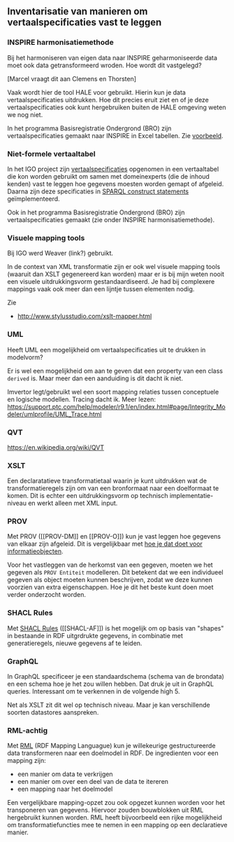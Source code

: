 ## Inventarisatie van manieren om vertaalspecificaties vast te leggen

### INSPIRE harmonisatiemethode
Bij het harmoniseren van eigen data naar INSPIRE geharmoniseerde data moet ook data getransformeerd wroden. Hoe wordt dit vastgelegd? 

[Marcel vraagt dit aan Clemens en Thorsten]

Vaak wordt hier de tool HALE voor gebruikt. Hierin kun je data vertaalspecificaties uitdrukken. Hoe dit precies eruit ziet en of je deze vertaalspecificaties ook kunt hergebruiken buiten de HALE omgeving weten we nog niet.

In het programma Basisregistratie Ondergrond (BRO) zijn vertaalspecificaties gemaakt naar INSPIRE in Excel tabellen. Zie [voorbeeld](https://github.com/BROprogramma/GLD/blob/gh-pages/INSPIRE/Grondwater%20INSPIRE%20mapping.xlsx?raw=true). 

### Niet-formele vertaaltabel
In het IGO project zijn [vertaalspecificaties](https://labs.kadaster.nl/demonstrators/architectuur-selfservice/KnowledgeGraph/) opgenomen in een vertaaltabel die kon worden gebruikt om samen met domeinexperts (die de inhoud kenden) vast te leggen hoe gegevens moesten worden gemapt of afgeleid. Daarna zijn deze specificaties in [SPARQL construct statements](https://labs.kadaster.nl/demonstrators/architectuur-selfservice/LDViews/) geïmplementeerd. 

Ook in het programma Basisregistratie Ondergrond (BRO) zijn vertaalspecificaties gemaakt (zie onder INSPIRE harmonisatiemethode).

### Visuele mapping tools
Bij IGO werd Weaver (link?) gebruikt. 

In de context van XML transformatie zijn er ook wel visuele mapping tools (waaruit dan XSLT gegenereerd kan worden) maar er is bij mijn weten nooit een visuele uitdrukkingsvorm gestandaardiseerd. Je had bij complexere mappings vaak ook meer dan een lijntje tussen elementen nodig.

Zie 
- http://www.stylusstudio.com/xslt-mapper.html

### UML
Heeft UML een mogelijkheid om vertaalspecificaties uit te drukken in modelvorm? 

Er is wel een mogelijkheid om aan te geven dat een property van een class `derived` is. Maar meer dan een aanduiding is dit dacht ik niet.

Imvertor legt/gebruikt wel een soort mapping relaties tussen conceptuele en logische modellen. Tracing dacht ik. Meer lezen: https://support.ptc.com/help/modeler/r9.1/en/index.html#page/Integrity_Modeler/umlprofile/UML_Trace.html

### QVT
https://en.wikipedia.org/wiki/QVT

### XSLT
Een declaratatieve transformatietaal waarin je kunt uitdrukken wat de transformatieregels zijn om van een bronformaat naar een doelformaat te komen. Dit is echter een uitdrukkingsvorm op technisch implementatie-niveau en werkt alleen met XML input. 

### PROV
Met PROV ([[PROV-DM]] en [[PROV-O]]) kun je vast leggen hoe gegevens van elkaar zijn afgeleid. Dit is vergelijkbaar met [hoe je dat doet voor informatieobjecten](#modelleerpatroon-voor-de-beschrijving-van-de-afleiding-van-sor-informatieobjecten).

Voor het vastleggen van de herkomst van een gegeven, moeten we het gegeven als `PROV Entiteit` modelleren. Dit betekent dat we een individueel gegeven als object moeten kunnen beschrijven, zodat we deze kunnen voorzien van extra eigenschappen. Hoe je dit het beste kunt doen moet verder onderzocht worden.

### SHACL Rules
Met [SHACL Rules](https://www.w3.org/TR/shacl-af/#rules) ([[SHACL-AF]]) is het mogelijk om op basis van "shapes" in bestaande in RDF uitgrdrukte gegevens, in combinatie met generatieregels, nieuwe gegevens af te leiden.

### GraphQL
In GraphQL specificeer je een standaardschema (schema van de brondata) en een schema hoe je het zou willen hebben. Dat druk je uit in GraphQL queries. Interessant om te verkennen in de volgende high 5. 

Net als XSLT zit dit wel op technisch niveau. Maar je kan verschillende soorten datastores aanspreken. 

### RML-achtig

Met [RML](https://rml.io/) (RDF Mapping Languague) kun je willekeurige gestructureerde data transformeren naar een doelmodel in RDF. De ingredienten voor een mapping zijn:
* een manier om data te verkrijgen
* een manier om over een deel van de data te itereren
* een mapping naar het doelmodel

Een vergelijkbare mapping-opzet zou ook opgezet kunnen worden voor het transponeren van gegevens. Hiervoor zouden bouwblokken uit RML hergebruikt kunnen worden. RML heeft bijvoorbeeld een rijke mogelijkheid om transformatiefuncties mee te nemen in een mapping op een declaratieve manier.
